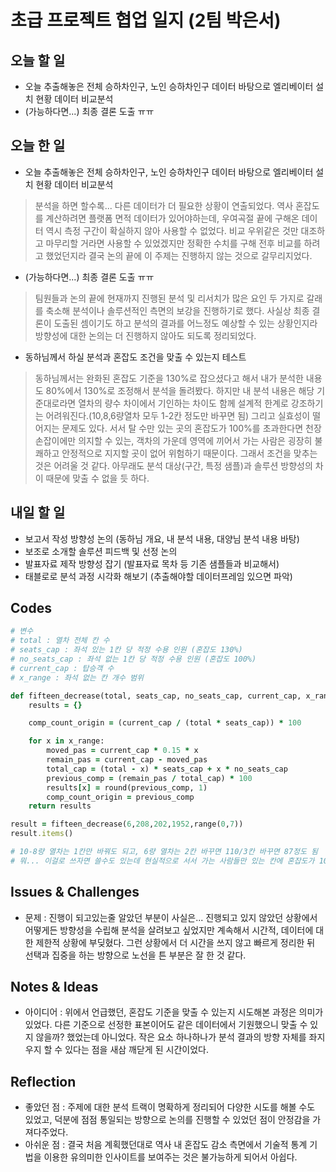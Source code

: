 # 초급 프로젝트 협업 일지 (2팀 박은서)

## 오늘 할 일
* 오늘 추출해놓은 전체 승하차인구, 노인 승하차인구 데이터 바탕으로 엘리베이터 설치 현황 데이터 비교분석
* (가능하다면...) 최종 결론 도출 ㅠㅠ
## 오늘 한 일
* 오늘 추출해놓은 전체 승하차인구, 노인 승하차인구 데이터 바탕으로 엘리베이터 설치 현황 데이터 비교분석
> 분석을 하면 할수록... 다른 데이터가 더 필요한 상황이 연출되었다. 역사 혼잡도를 계산하려면 플랫폼 면적 데이터가 있어야하는데, 우여곡절 끝에 구해온 데이터 역시 측정 구간이 확실하지 않아 사용할 수 없었다. 비교 우위같은 것만 대조하고 마무리할 거라면 사용할 수 있었겠지만 정확한 수치를 구해 전후 비교를 하려고 했었던지라 결국 논의 끝에 이 주제는 진행하지 않는 것으로 갈무리지었다.
* (가능하다면...) 최종 결론 도출 ㅠㅠ
> 팀원들과 논의 끝에 현재까지 진행된 분석 및 리서치가 많은 요인 두 가지로 갈래를 축소해 분석이나 솔루션적인 측면의 보강을 진행하기로 했다. 사실상 최종 결론이 도출된 셈이기도 하고 분석의 결과를 어느정도 예상할 수 있는 상황인지라 방향성에 대한 논의는 더 진행하지 않아도 되도록 정리되었다.
* 동하님께서 하실 분석과 혼잡도 조건을 맞출 수 있는지 테스트
> 동하님께서는 완화된 혼잡도 기준을 130%로 잡으셨다고 해서 내가 분석한 내용도 80%에서 130%로 조정해서 분석을 돌려봤다. 하지만 내 분석 내용은 해당 기준대로라면 열차의 량수 차이에서 기인하는 차이도 함께 설계적 한계로 강조하기는 어려워진다.(10,8,6량열차 모두 1-2칸 정도만 바꾸면 됨) 그리고 실효성이 떨어지는 문제도 있다. 서서 탈 수만 있는 곳의 혼잡도가 100%를 초과한다면 천장 손잡이에만 의지할 수 있는, 객차의 가운데 영역에 끼어서 가는 사람은 굉장히 불쾌하고 안정적으로 지지할 곳이 없어 위험하기 때문이다. 그래서 조건을 맞추는 것은 어려울 것 같다. 아무래도 분석 대상(구간, 특정 샘플)과 솔루션 방향성의 차이 때문에 맞출 수 없을 듯 하다.
## 내일 할 일
* 보고서 작성 방향성 논의 (동하님 개요, 내 분석 내용, 대양님 분석 내용 바탕)
* 보조로 소개할 솔루션 피드백 및 선정 논의
* 발표자료 제작 방향성 잡기 (발표자료 목차 등 기존 샘플들과 비교해서)
* 태블로로 분석 과정 시각화 해보기 (추출해야할 데이터프레임 있으면 파악)
## Codes

```ruby
# 변수
# total : 열차 전체 칸 수
# seats_cap : 좌석 있는 1칸 당 적정 수용 인원 (혼잡도 130%)
# no_seats_cap : 좌석 없는 1칸 당 적정 수용 인원 (혼잡도 100%)
# current_cap : 탑승객 수
# x_range : 좌석 없는 칸 개수 범위

def fifteen_decrease(total, seats_cap, no_seats_cap, current_cap, x_range):
    results = {}

    comp_count_origin = (current_cap / (total * seats_cap)) * 100

    for x in x_range:
        moved_pas = current_cap * 0.15 * x
        remain_pas = current_cap - moved_pas
        total_cap = (total - x) * seats_cap + x * no_seats_cap
        previous_comp = (remain_pas / total_cap) * 100
        results[x] = round(previous_comp, 1)
        comp_count_origin = previous_comp
    return results

result = fifteen_decrease(6,208,202,1952,range(0,7))
result.items()

# 10-8량 열차는 1칸만 바꿔도 되고, 6량 열차는 2칸 바꾸면 110/3칸 바꾸면 87정도 됨
# 뭐... 이걸로 쓰자면 쓸수도 있는데 현실적으로 서서 가는 사람들만 있는 칸에 혼잡도가 100%면 더 불쾌할 것 같긴 해...
```

## Issues & Challenges
- 문제 : 진행이 되고있는줄 알았던 부분이 사실은... 진행되고 있지 않았던 상황에서 어떻게든 방향성을 수립해 분석을 살려보고 싶었지만 계속해서 시간적, 데이터에 대한 제한적 상황에 부딪혔다. 그런 상황에서 더 시간을 쓰지 않고 빠르게 정리한 뒤 선택과 집중을 하는 방향으로 노선을 튼 부분은 잘 한 것 같다.
## Notes & Ideas
- 아이디어 : 위에서 언급했던, 혼잡도 기준을 맞출 수 있는지 시도해본 과정은 의미가 있었다. 다른 기준으로 선정한 표본이어도 같은 데이터에서 기원했으니 맞출 수 있지 않을까? 했었는데 아니었다. 작은 요소 하나하나가 분석 결과의 방향 자체를 좌지우지 할 수 있다는 점을 새삼 깨닫게 된 시간이었다.
## Reflection
- 좋았던 점 : 주제에 대한 분석 트랙이 명확하게 정리되어 다양한 시도를 해볼 수도 있었고, 덕분에 점점 통일되는 방향으로 논의를 진행할 수 있었던 점이 안정감을 가져다주었다.
- 아쉬운 점 : 결국 처음 계획했던대로 역사 내 혼잡도 감소 측면에서 기술적 통계 기법을 이용한 유의미한 인사이트를 보여주는 것은 불가능하게 되어서 아쉽다.
